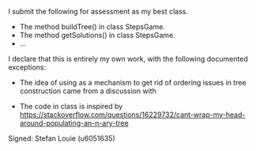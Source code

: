 I submit the following for assessment as my best class.

* The method buildTree() in class StepsGame.
* The method getSolutions() in class StepsGame.
* ...

I declare that this is entirely my own work, with the following documented exceptions:

* The idea of using <normalize> as a mechanism to get rid of ordering issues in tree construction came from a discussion with <Sina Eghbal>

* The code in class <TreeNode> is inspired by <https://stackoverflow.com/questions/16229732/cant-wrap-my-head-around-populating-an-n-ary-tree>

Signed: Stefan Louie (u6051635)
